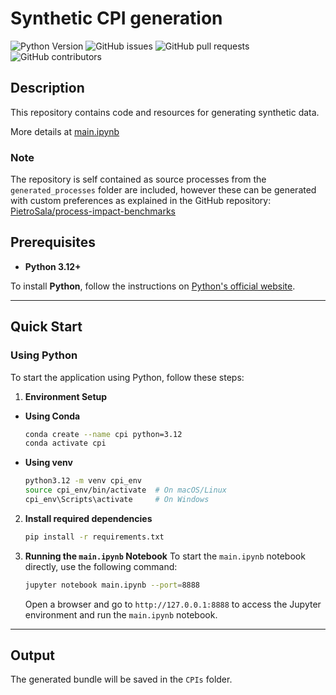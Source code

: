 # Synthetic CPI generation
![Python Version](https://img.shields.io/badge/python-3.12%2B-blue)
![GitHub issues](https://img.shields.io/github/issues/danielamadori/synthetic-cpi-generation)
![GitHub pull requests](https://img.shields.io/github/issues-pr/danielamadori/synthetic-cpi-generation)
![GitHub contributors](https://img.shields.io/github/contributors/danielamadori/synthetic-cpi-generation)


## Description
This repository contains code and resources for generating synthetic data.

More details at [main.ipynb](https://nbviewer.org/github/danielamadori/synthetic-cpi-generation/blob/main/main.ipynb)

### Note
The repository is self contained as source processes from the `generated_processes` folder are included, however these can be generated with custom preferences as explained in the GitHub repository: [PietroSala/process-impact-benchmarks](https://nbviewer.org/github/PietroSala/process-impact-benchmarks/blob/main/main.ipynb)

## Prerequisites

- **Python 3.12+**

To install **Python**, follow the instructions on [Python's official website](https://www.python.org/downloads/).

---

## Quick Start

### Using Python
To start the application using Python, follow these steps:
1. **Environment Setup**
- **Using Conda**
    ```bash
    conda create --name cpi python=3.12
    conda activate cpi
    ```
- **Using venv**
    ```bash
    python3.12 -m venv cpi_env
    source cpi_env/bin/activate  # On macOS/Linux
    cpi_env\Scripts\activate     # On Windows
    ```

2. **Install required dependencies**
    ```bash
    pip install -r requirements.txt
    ```
   
3. **Running the `main.ipynb` Notebook**
   To start the `main.ipynb` notebook directly, use the following command:
    ```bash
    jupyter notebook main.ipynb --port=8888
    ```
    Open a browser and go to `http://127.0.0.1:8888` to access the Jupyter environment and run the `main.ipynb` notebook.

---

## Output
The generated bundle will be saved in the `CPIs` folder.
